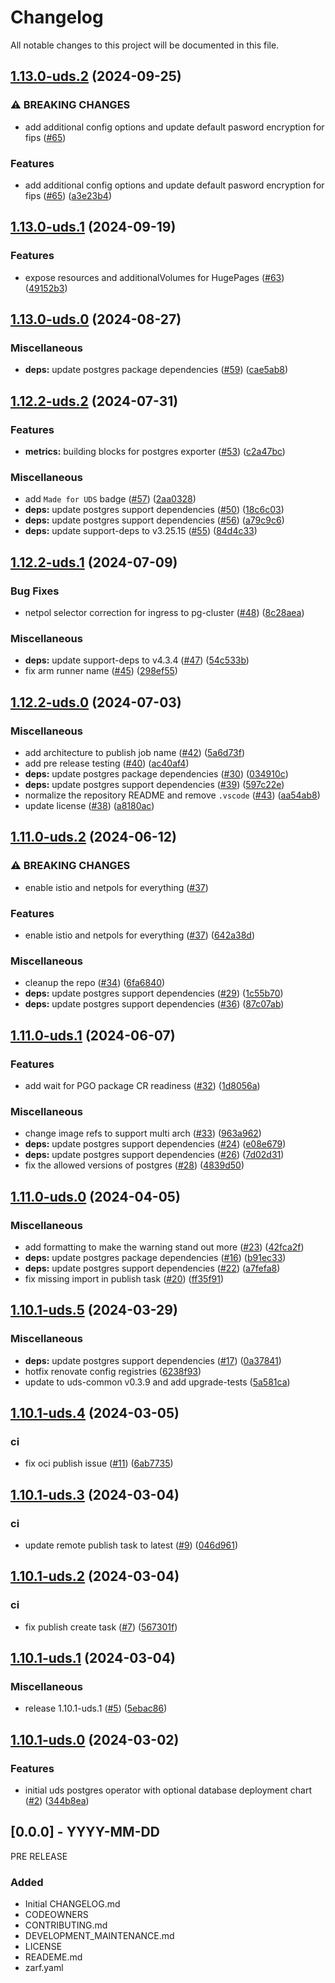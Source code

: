 # Changelog

All notable changes to this project will be documented in this file.

## [1.13.0-uds.2](https://github.com/defenseunicorns/uds-package-postgres-operator/compare/v1.13.0-uds.1...v1.13.0-uds.2) (2024-09-25)


### ⚠ BREAKING CHANGES

* add additional config options and update default pasword encryption for fips ([#65](https://github.com/defenseunicorns/uds-package-postgres-operator/issues/65))

### Features

* add additional config options and update default pasword encryption for fips ([#65](https://github.com/defenseunicorns/uds-package-postgres-operator/issues/65)) ([a3e23b4](https://github.com/defenseunicorns/uds-package-postgres-operator/commit/a3e23b4d75f67832d1d2452c068e0155805d12f0))

## [1.13.0-uds.1](https://github.com/defenseunicorns/uds-package-postgres-operator/compare/v1.13.0-uds.0...v1.13.0-uds.1) (2024-09-19)


### Features

* expose resources and additionalVolumes for HugePages ([#63](https://github.com/defenseunicorns/uds-package-postgres-operator/issues/63)) ([49152b3](https://github.com/defenseunicorns/uds-package-postgres-operator/commit/49152b36cee10c7314f04811a7a9e2341f122ccb))

## [1.13.0-uds.0](https://github.com/defenseunicorns/uds-package-postgres-operator/compare/v1.12.2-uds.2...v1.13.0-uds.0) (2024-08-27)


### Miscellaneous

* **deps:** update postgres package dependencies ([#59](https://github.com/defenseunicorns/uds-package-postgres-operator/issues/59)) ([cae5ab8](https://github.com/defenseunicorns/uds-package-postgres-operator/commit/cae5ab894e7b203b73ef3b7d3f57d5f04be93caf))

## [1.12.2-uds.2](https://github.com/defenseunicorns/uds-package-postgres-operator/compare/v1.12.2-uds.1...v1.12.2-uds.2) (2024-07-31)


### Features

* **metrics:** building blocks for postgres exporter ([#53](https://github.com/defenseunicorns/uds-package-postgres-operator/issues/53)) ([c2a47bc](https://github.com/defenseunicorns/uds-package-postgres-operator/commit/c2a47bc77ccf3fda6f302a11968d879337ff4957))


### Miscellaneous

* add `Made for UDS` badge ([#57](https://github.com/defenseunicorns/uds-package-postgres-operator/issues/57)) ([2aa0328](https://github.com/defenseunicorns/uds-package-postgres-operator/commit/2aa032862718c462f51032a2951f26249e344f98))
* **deps:** update postgres support dependencies ([#50](https://github.com/defenseunicorns/uds-package-postgres-operator/issues/50)) ([18c6c03](https://github.com/defenseunicorns/uds-package-postgres-operator/commit/18c6c03b5dc1fdc583277f40b1233779ac43ec9a))
* **deps:** update postgres support dependencies ([#56](https://github.com/defenseunicorns/uds-package-postgres-operator/issues/56)) ([a79c9c6](https://github.com/defenseunicorns/uds-package-postgres-operator/commit/a79c9c68e18fdf0b7d97852b9a2af3615f911428))
* **deps:** update support-deps to v3.25.15 ([#55](https://github.com/defenseunicorns/uds-package-postgres-operator/issues/55)) ([84d4c33](https://github.com/defenseunicorns/uds-package-postgres-operator/commit/84d4c33818eaefa72b241d733b937620b627762c))

## [1.12.2-uds.1](https://github.com/defenseunicorns/uds-package-postgres-operator/compare/v1.12.2-uds.0...v1.12.2-uds.1) (2024-07-09)


### Bug Fixes

* netpol selector correction for ingress to pg-cluster ([#48](https://github.com/defenseunicorns/uds-package-postgres-operator/issues/48)) ([8c28aea](https://github.com/defenseunicorns/uds-package-postgres-operator/commit/8c28aea517b087093b509636c0e47ef37ad7141d))


### Miscellaneous

* **deps:** update support-deps to v4.3.4 ([#47](https://github.com/defenseunicorns/uds-package-postgres-operator/issues/47)) ([54c533b](https://github.com/defenseunicorns/uds-package-postgres-operator/commit/54c533b3befbd7330abec4c84e2644e18beb7eb0))
* fix arm runner name ([#45](https://github.com/defenseunicorns/uds-package-postgres-operator/issues/45)) ([298ef55](https://github.com/defenseunicorns/uds-package-postgres-operator/commit/298ef5519d24eca3b13550b966db7eb6dbe3c6f1))

## [1.12.2-uds.0](https://github.com/defenseunicorns/uds-package-postgres-operator/compare/v1.11.0-uds.2...v1.12.2-uds.0) (2024-07-03)


### Miscellaneous

* add architecture to publish job name ([#42](https://github.com/defenseunicorns/uds-package-postgres-operator/issues/42)) ([5a6d73f](https://github.com/defenseunicorns/uds-package-postgres-operator/commit/5a6d73f5d7731d919493e6d29614c1bf3739fc9b))
* add pre release testing ([#40](https://github.com/defenseunicorns/uds-package-postgres-operator/issues/40)) ([ac40af4](https://github.com/defenseunicorns/uds-package-postgres-operator/commit/ac40af4a8b24885f2cb8dac81d45a8e8caae0f50))
* **deps:** update postgres package dependencies ([#30](https://github.com/defenseunicorns/uds-package-postgres-operator/issues/30)) ([034910c](https://github.com/defenseunicorns/uds-package-postgres-operator/commit/034910cb2ff1fb13cf8a711931204aa5fc0dcd49))
* **deps:** update postgres support dependencies ([#39](https://github.com/defenseunicorns/uds-package-postgres-operator/issues/39)) ([597c22e](https://github.com/defenseunicorns/uds-package-postgres-operator/commit/597c22e8e4b06187ed77d77d4ad94c60c0ae5fab))
* normalize the repository README and remove `.vscode` ([#43](https://github.com/defenseunicorns/uds-package-postgres-operator/issues/43)) ([aa54ab8](https://github.com/defenseunicorns/uds-package-postgres-operator/commit/aa54ab8882e317bc53092d3c1ef44a44bd72f7ad))
* update license ([#38](https://github.com/defenseunicorns/uds-package-postgres-operator/issues/38)) ([a8180ac](https://github.com/defenseunicorns/uds-package-postgres-operator/commit/a8180ac5c54e6733c3bbc715a04ad588e8864bbe))

## [1.11.0-uds.2](https://github.com/defenseunicorns/uds-package-postgres-operator/compare/v1.11.0-uds.1...v1.11.0-uds.2) (2024-06-12)


### ⚠ BREAKING CHANGES

* enable istio and netpols for everything ([#37](https://github.com/defenseunicorns/uds-package-postgres-operator/issues/37))

### Features

* enable istio and netpols for everything ([#37](https://github.com/defenseunicorns/uds-package-postgres-operator/issues/37)) ([642a38d](https://github.com/defenseunicorns/uds-package-postgres-operator/commit/642a38d91f07e5564e9c74742c8a8f0be2a860cf))


### Miscellaneous

* cleanup the repo ([#34](https://github.com/defenseunicorns/uds-package-postgres-operator/issues/34)) ([6fa6840](https://github.com/defenseunicorns/uds-package-postgres-operator/commit/6fa6840f61b3fca289fd0e2b8a4a42f807bd850e))
* **deps:** update postgres support dependencies ([#29](https://github.com/defenseunicorns/uds-package-postgres-operator/issues/29)) ([1c55b70](https://github.com/defenseunicorns/uds-package-postgres-operator/commit/1c55b7010c9efc5f2c3e8a18d7d63a82b61e27e8))
* **deps:** update postgres support dependencies ([#36](https://github.com/defenseunicorns/uds-package-postgres-operator/issues/36)) ([87c07ab](https://github.com/defenseunicorns/uds-package-postgres-operator/commit/87c07ab27de9703cb6bd8cb15cc076dbdb870956))

## [1.11.0-uds.1](https://github.com/defenseunicorns/uds-package-postgres-operator/compare/v1.11.0-uds.0...v1.11.0-uds.1) (2024-06-07)


### Features

* add wait for PGO package CR readiness ([#32](https://github.com/defenseunicorns/uds-package-postgres-operator/issues/32)) ([1d8056a](https://github.com/defenseunicorns/uds-package-postgres-operator/commit/1d8056ab7ca35f15a7870055829f6ad28998a2d2))


### Miscellaneous

* change image refs to support multi arch ([#33](https://github.com/defenseunicorns/uds-package-postgres-operator/issues/33)) ([963a962](https://github.com/defenseunicorns/uds-package-postgres-operator/commit/963a9629fb5392b549544fdd5340fbca0a3f1d2c))
* **deps:** update postgres support dependencies ([#24](https://github.com/defenseunicorns/uds-package-postgres-operator/issues/24)) ([e08e679](https://github.com/defenseunicorns/uds-package-postgres-operator/commit/e08e67942f8c502a3819c15be5eb35407b53c7de))
* **deps:** update postgres support dependencies ([#26](https://github.com/defenseunicorns/uds-package-postgres-operator/issues/26)) ([7d02d31](https://github.com/defenseunicorns/uds-package-postgres-operator/commit/7d02d3171cb02b69e515f56199de9ae12a43eb0f))
* fix the allowed versions of postgres ([#28](https://github.com/defenseunicorns/uds-package-postgres-operator/issues/28)) ([4839d50](https://github.com/defenseunicorns/uds-package-postgres-operator/commit/4839d5080189428a4b8d977fb718c3b9f6ba3638))

## [1.11.0-uds.0](https://github.com/defenseunicorns/uds-package-postgres-operator/compare/v1.10.1-uds.5...v1.11.0-uds.0) (2024-04-05)


### Miscellaneous

* add formatting to make the warning stand out more ([#23](https://github.com/defenseunicorns/uds-package-postgres-operator/issues/23)) ([42fca2f](https://github.com/defenseunicorns/uds-package-postgres-operator/commit/42fca2fbb0aa58bfc895215cbeee94721ac2b6b1))
* **deps:** update postgres package dependencies ([#16](https://github.com/defenseunicorns/uds-package-postgres-operator/issues/16)) ([b91ec33](https://github.com/defenseunicorns/uds-package-postgres-operator/commit/b91ec332e0f73973b98c0b31af0915e0900b85a8))
* **deps:** update postgres support dependencies ([#22](https://github.com/defenseunicorns/uds-package-postgres-operator/issues/22)) ([a7fefa8](https://github.com/defenseunicorns/uds-package-postgres-operator/commit/a7fefa8f321b9898e5754a2ccba916991ddd9b18))
* fix missing import in publish task ([#20](https://github.com/defenseunicorns/uds-package-postgres-operator/issues/20)) ([ff35f91](https://github.com/defenseunicorns/uds-package-postgres-operator/commit/ff35f9183f3eb3757e339f6e2c0472eb5f1fc971))

## [1.10.1-uds.5](https://github.com/defenseunicorns/uds-package-postgres-operator/compare/v1.10.1-uds.4...v1.10.1-uds.5) (2024-03-29)


### Miscellaneous

* **deps:** update postgres support dependencies ([#17](https://github.com/defenseunicorns/uds-package-postgres-operator/issues/17)) ([0a37841](https://github.com/defenseunicorns/uds-package-postgres-operator/commit/0a3784196133d7495b4f38b4a4edea7e4c5dc632))
* hotfix renovate config registries ([6238f93](https://github.com/defenseunicorns/uds-package-postgres-operator/commit/6238f9367ebb3d0a42b20722eb4a8186c6705137))
* update to uds-common v0.3.9 and add upgrade-tests ([5a581ca](https://github.com/defenseunicorns/uds-package-postgres-operator/commit/5a581ca1914eb185312905ad2dbe057dd382b370))

## [1.10.1-uds.4](https://github.com/defenseunicorns/uds-package-postgres-operator/compare/v1.10.1-uds.3...v1.10.1-uds.4) (2024-03-05)


### ci

* fix oci publish issue ([#11](https://github.com/defenseunicorns/uds-package-postgres-operator/issues/11)) ([6ab7735](https://github.com/defenseunicorns/uds-package-postgres-operator/commit/6ab7735dce5b61de9f4589f51ad5c7a14397e8d4))

## [1.10.1-uds.3](https://github.com/defenseunicorns/uds-package-postgres-operator/compare/v1.10.1-uds.2...v1.10.1-uds.3) (2024-03-04)


### ci

* update remote publish task to latest ([#9](https://github.com/defenseunicorns/uds-package-postgres-operator/issues/9)) ([046d961](https://github.com/defenseunicorns/uds-package-postgres-operator/commit/046d96157bc22dfc1164685eb9d6f2c84fde2302))

## [1.10.1-uds.2](https://github.com/defenseunicorns/uds-package-postgres-operator/compare/v1.10.1-uds.1...v1.10.1-uds.2) (2024-03-04)


### ci

* fix publish create task ([#7](https://github.com/defenseunicorns/uds-package-postgres-operator/issues/7)) ([567301f](https://github.com/defenseunicorns/uds-package-postgres-operator/commit/567301f92b6be6f705532fd332087422521a82dc))

## [1.10.1-uds.1](https://github.com/defenseunicorns/uds-package-postgres-operator/compare/v1.10.1-uds.0...v1.10.1-uds.1) (2024-03-04)


### Miscellaneous

* release 1.10.1-uds.1 ([#5](https://github.com/defenseunicorns/uds-package-postgres-operator/issues/5)) ([5ebac86](https://github.com/defenseunicorns/uds-package-postgres-operator/commit/5ebac865bd256ec9a3e5dc9518acf5843b707abe))

## [1.10.1-uds.0](https://github.com/defenseunicorns/uds-package-postgres-operator/compare/v1.10.1-uds.0...v1.10.1-uds.0) (2024-03-02)


### Features

* initial uds postgres operator with optional database deployment chart ([#2](https://github.com/defenseunicorns/uds-package-postgres-operator/issues/2)) ([344b8ea](https://github.com/defenseunicorns/uds-package-postgres-operator/commit/344b8eaf412c864344411de0d6a62ef01e6f7485))

## [0.0.0] - YYYY-MM-DD
PRE RELEASE

### Added
- Initial CHANGELOG.md
- CODEOWNERS
- CONTRIBUTING.md
- DEVELOPMENT_MAINTENANCE.md
- LICENSE
- READEME.md
- zarf.yaml
